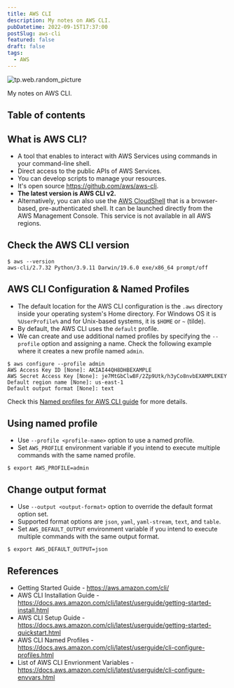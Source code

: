 ```yaml
---
title: AWS CLI
description: My notes on AWS CLI.
pubDatetime: 2022-09-15T17:37:00
postSlug: aws-cli
featured: false
draft: false
tags:
  - AWS
---
```


![tp.web.random_picture](https://images.unsplash.com/photo-1523474253046-8cd2748b5fd2?crop=entropy&cs=tinysrgb&fit=crop&fm=jpg&h=300&ixid=MnwxfDB8MXxyYW5kb218MHx8bGFuZHNjYXBlLHdhdGVyLG1vdW50YWlufHx8fHx8MTY2MTU3NjExNA&ixlib=rb-1.2.1&q=80&utm_campaign=api-credit&utm_medium=referral&utm_source=unsplash_source&w=900)

My notes on AWS CLI.

## Table of contents

## What is AWS CLI?

- A tool that enables to interact with AWS Services using commands in your command-line shell.
- Direct access to the public APIs of AWS Services.
- You can develop scripts to manage your resources.
- It's open source https://github.com/aws/aws-cli.
- **The latest version is AWS CLI v2.**
- Alternatively, you can also use the [AWS CloudShell](https://docs.aws.amazon.com/cloudshell/latest/userguide/welcome.html) that is a browser-based, pre-authenticated shell. It can be launched directly from the AWS Management Console. This service is not available in all AWS regions.

## Check the AWS CLI version

```shell
$ aws --version
aws-cli/2.7.32 Python/3.9.11 Darwin/19.6.0 exe/x86_64 prompt/off
```

## AWS CLI Configuration & Named Profiles

- The default location for the AWS CLI configuration is the `.aws` directory inside your operating system's Home directory. For Windows OS it is `%UserProfile%` and for Unix-based systems, it is `$HOME` or `~` (tilde).
- By default, the AWS CLI uses the `default` profile.
- We can create and use additional named profiles by specifying the `--profile` option and assigning a name. Check the following example where it creates a new profile named `admin`.

```shell
$ aws configure --profile admin
AWS Access Key ID [None]: AKIAI44QH8DHBEXAMPLE
AWS Secret Access Key [None]: je7MtGbClwBF/2Zp9Utk/h3yCo8nvbEXAMPLEKEY
Default region name [None]: us-east-1
Default output format [None]: text
```

Check this [Named profiles for AWS CLI guide](https://docs.aws.amazon.com/cli/latest/userguide/cli-configure-profiles.html) for more details.

## Using named profile

- Use `--profile <profile-name>` option to use a named profile.
- Set `AWS_PROFILE` environment variable if you intend to execute multiple commands with the same named profile.

```shell
$ export AWS_PROFILE=admin
```

## Change output format

- Use `--output <output-format>` option to override the default format option set.
- Supported format options are `json`, `yaml`, `yaml-stream`, `text`, and `table`.
- Set `AWS_DEFAULT_OUTPUT` environment variable if you intend to execute multiple commands with the same output format.

```shell
$ export AWS_DEFAULT_OUTPUT=json
```

## References

- Getting Started Guide - https://aws.amazon.com/cli/
- AWS CLI Installation Guide - https://docs.aws.amazon.com/cli/latest/userguide/getting-started-install.html
- AWS CLI Setup Guide - https://docs.aws.amazon.com/cli/latest/userguide/getting-started-quickstart.html
- AWS CLI Named Profiles - https://docs.aws.amazon.com/cli/latest/userguide/cli-configure-profiles.html
- List of AWS CLI Envrionment Variables - https://docs.aws.amazon.com/cli/latest/userguide/cli-configure-envvars.html
